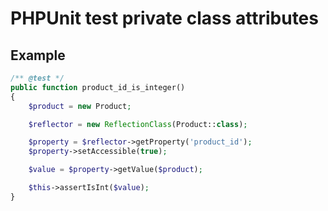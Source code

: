 # PHPUnit test private class attributes

## Example

```php
/** @test */
public function product_id_is_integer()
{
    $product = new Product;

    $reflector = new ReflectionClass(Product::class);

    $property = $reflector->getProperty('product_id');
    $property->setAccessible(true);

    $value = $property->getValue($product);

    $this->assertIsInt($value);
}
```

